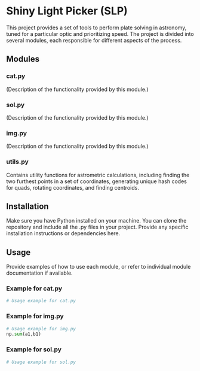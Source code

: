 # Shiny Light Picker (SLP)

This project provides a set of tools to perform plate solving in astronomy, tuned for a particular optic and prioritizing speed. The project is divided into several modules, each responsible for different aspects of the process.

## Modules

### cat.py
(Description of the functionality provided by this module.)

### sol.py
(Description of the functionality provided by this module.)

### img.py
(Description of the functionality provided by this module.)

### utils.py
Contains utility functions for astrometric calculations, including finding the two furthest points in a set of coordinates, generating unique hash codes for quads, rotating coordinates, and finding centroids.

## Installation
Make sure you have Python installed on your machine. You can clone the repository and include all the .py files in your project. Provide any specific installation instructions or dependencies here.

## Usage
Provide examples of how to use each module, or refer to individual module documentation if available.

### Example for cat.py
```python
# Usage example for cat.py
```

### Example for img.py
```python
# Usage example for img.py
np.sum(a1,b1)
```

### Example for sol.py
```python
# Usage example for sol.py
```
